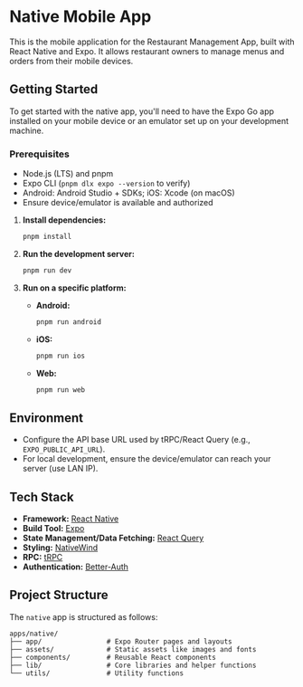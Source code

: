 # Native Mobile App

This is the mobile application for the Restaurant Management App, built with React Native and Expo. It allows restaurant owners to manage menus and orders from their mobile devices.

## Getting Started

To get started with the native app, you'll need to have the Expo Go app installed on your mobile device or an emulator set up on your development machine.

### Prerequisites
- Node.js (LTS) and pnpm
- Expo CLI (`pnpm dlx expo --version` to verify)
- Android: Android Studio + SDKs; iOS: Xcode (on macOS)
- Ensure device/emulator is available and authorized

1.  **Install dependencies:**
    ```bash
    pnpm install
    ```

2.  **Run the development server:**
    ```bash
    pnpm run dev
    ```

3.  **Run on a specific platform:**
    -   **Android:**
        ```bash
        pnpm run android
        ```
    -   **iOS:**
        ```bash
        pnpm run ios
        ```
    -   **Web:**
        ```bash
        pnpm run web
        ```

## Environment
- Configure the API base URL used by tRPC/React Query (e.g., `EXPO_PUBLIC_API_URL`).
- For local development, ensure the device/emulator can reach your server (use LAN IP).

## Tech Stack

-   **Framework:** [React Native](https://reactnative.dev/docs/getting-started)
-   **Build Tool:** [Expo](https://docs.expo.dev/)
-   **State Management/Data Fetching:** [React Query](https://tanstack.com/query/latest/docs/react/overview)
-   **Styling:** [NativeWind](https://www.nativewind.dev/)
-   **RPC:** [tRPC](https://trpc.io/docs)
-   **Authentication:** [Better-Auth](https://better-auth.dev/)

## Project Structure

The `native` app is structured as follows:

```text
apps/native/
├── app/                # Expo Router pages and layouts
├── assets/             # Static assets like images and fonts
├── components/         # Reusable React components
├── lib/                # Core libraries and helper functions
└── utils/              # Utility functions
```
